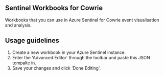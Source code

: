 ## Sentinel Workbooks for Cowrie
Workbooks that you can use in Azure Sentinel for Cowrie event visualisation and analysis.

## Usage guidelines
1. Create a new workbook in your Azure Sentinel instance.
2. Enter the 'Advanced Editor' through the toolbar and paste this JSON tempalte in.
3. Save your changes and click 'Done Editing'.